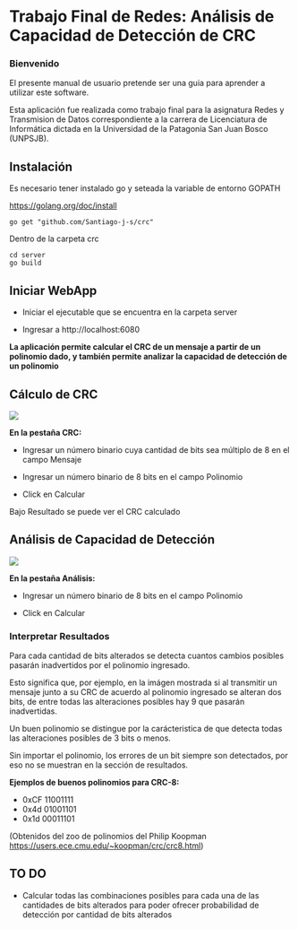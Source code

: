 # Trabajo Final de Redes: Análisis de Capacidad de Detección de CRC

### Bienvenido

El presente manual de usuario pretende ser una guia para aprender a utilizar este software.

Esta aplicación fue realizada como trabajo final para la asignatura Redes y Transmision de Datos correspondiente a la carrera
de Licenciatura de Informática dictada en la Universidad de la Patagonia San Juan Bosco (UNPSJB).

## Instalación

Es necesario tener instalado go y seteada la variable de entorno GOPATH

https://golang.org/doc/install

```
go get "github.com/Santiago-j-s/crc"
```

Dentro de la carpeta crc

```
cd server
go build
```

## Iniciar WebApp

* Iniciar el ejecutable que se encuentra en la carpeta server

* Ingresar a http://localhost:6080

**La aplicación permite calcular el CRC de un mensaje a partir de un polinomio dado, y también permite analizar la capacidad de detección de un polinomio**

## Cálculo de CRC

![][CRC]

**En la pestaña CRC:**

* Ingresar un número binario cuya cantidad de bits sea múltiplo de 8 en el campo Mensaje

* Ingresar un número binario de 8 bits en el campo Polinomio

* Click en Calcular

Bajo Resultado se puede ver el CRC calculado

## Análisis de Capacidad de Detección

![][Analisis]

**En la pestaña Análisis:**

* Ingresar un número binario de 8 bits en el campo Polinomio

* Click en Calcular

### Interpretar Resultados

Para cada cantidad de bits alterados se detecta cuantos cambios posibles pasarán inadvertidos por el polinomio ingresado.

Esto significa que, por ejemplo, en la imágen mostrada si al transmitir un mensaje junto a su CRC de acuerdo al polinomio ingresado se alteran dos bits, de entre todas las alteraciones posibles hay 9 que pasarán inadvertidas.

Un buen polinomio se distingue por la carácteristica de que detecta todas las alteraciones posibles de 3 bits o menos.

Sin importar el polinomio, los errores de un bit siempre son detectados, por eso no se muestran en la sección de resultados.

**Ejemplos de buenos polinomios para CRC-8:**

* 0xCF 11001111
* 0x4d 01001101
* 0x1d 00011101

(Obtenidos del zoo de polinomios del Philip Koopman https://users.ece.cmu.edu/~koopman/crc/crc8.html)

## TO DO

* Calcular todas las combinaciones posibles para cada una de las cantidades de bits alterados para poder ofrecer probabilidad de detección por cantidad de bits alterados


[CRC]: ./docs/CRC.png
[Analisis]: ./docs/Análisis.png
